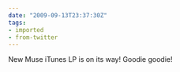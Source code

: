 ```yaml
---
date: "2009-09-13T23:37:30Z"
tags:
- imported
- from-twitter
---
```

New Muse iTunes LP is on its way\! Goodie goodie\!
